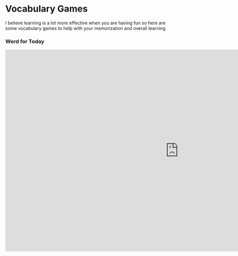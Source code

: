 <h1>Vocabulary Games</h1>
<p>I believe learning is a lot more effective when you are having fun so here are some vocabulary games to help with your memorization and overall learning</p>

<h3>Word for Today</h3>
<p id="quote"></p>
<script>
var idioms = [ 
'Lunes', 
'Martes', 
'Miércoles',    
'Jueves',
'Viernes',
'Sábado'
'Domingo', 
'Enero', 
'Febrero ',    
'Marzo',
'Abril',
'Mayo '
'Junio', 
'Julio', 
'Agosto',    
'Septiembre',
'Octubre ',
'Noviembre '
'Diciembre', 
];

var examples = [
'Example: <i> Monday.</i>', 
'Example: <i> Tuesday.</i>', 
'Example: <i> Wednesday.</i>',
'Example: <i> Thursday.</i>',
'Example: <i> Friday.</i>',
'Example: <i> Saturday.</i>'
'Example: <i> Sunday.</i>', 
'Example: <i> January.</i>', 
'Example: <i> February.</i>',
'Example: <i>March.</i>',
'Example: <i> April.</i>',
'Example: <i> May.</i>'
'Example: <i> June.</i>', 
'Example: <i> July.</i>', 
'Example: <i> August.</i>',
'Example: <i>J September.</i>',
'Example: <i> October.</i>',
'Example: <i> November.</i>'
'Example: <i> December.</i>'
];

var quoteNo;
var idiomNo;
function loadQuote() {
    idiomNo = Math.floor(Math.random() * (idioms.length));
    if(idiomNo !== quoteNo) {
    //alert(quotes[quoteNo]);
    	document.getElementById("quote").innerHTML = "<dt>" + idioms[idiomNo] + "</dt>" + "<dd>" + examples[idiomNo] + "</dd>";
   	quoteNo = idiomNo;
    	return quoteNo;
    	}
    	else {
    	loadQuote();
    	}
	}
loadQuote();
</script>


<iframe src="https://amayazemmanuel.h5p.com/content/1291194507686359497/embed" width="1088" height="637" frameborder="0" allowfullscreen="allowfullscreen" allow="geolocation *; microphone *; camera *; midi *; encrypted-media *"></iframe><script src="https://amayazemmanuel.h5p.com/js/h5p-resizer.js" charset="UTF-8"></script>
